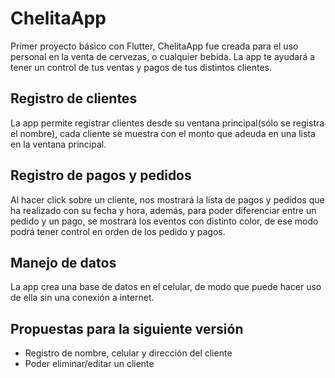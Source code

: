 # ChelitaApp

Primer proyecto básico con Flutter, ChelitaApp fue creada para el uso personal en la venta de cervezas, o cualquier bebida. La app te ayudará a tener un control de tus ventas y pagos de tus distintos clientes.

## Registro de clientes
  
 La app permite registrar clientes desde su ventana principal(sólo se registra el nombre), cada cliente se muestra con el monto que adeuda en una lista en la ventana principal.

## Registro de pagos y pedidos

  Al hacer click sobre un cliente, nos mostrará la lista de pagos y pedidos que ha realizado con su fecha y hora, además, para poder diferenciar entre un pedido y un pago, se mostrará los eventos con distinto color, de ese modo podrá tener control en orden de los pedido y pagos.

## Manejo de datos

La app crea una base de datos en el celular, de modo que puede hacer uso de ella sin una conexión a internet.

## Propuestas para la siguiente versión

* Registro de nombre, celular y dirección del cliente
* Poder eliminar/editar un cliente
